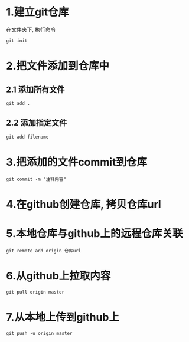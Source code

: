 # 1.建立git仓库

在文件夹下, 执行命令
```
git init
```

# 2.把文件添加到仓库中

## 2.1 添加所有文件

```
git add .
```

## 2.2 添加指定文件

```
git add filename
```

# 3.把添加的文件commit到仓库

```
git commit -m "注释内容"
```

# 4.在github创建仓库, 拷贝仓库url

# 5.本地仓库与github上的远程仓库关联

```
git remote add origin 仓库url
```

# 6.从github上拉取内容

```
git pull origin master
```

# 7.从本地上传到github上

```
git push -u origin master
```
